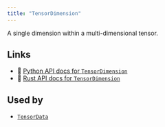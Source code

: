 ```yaml
---
title: "TensorDimension"
---
```


A single dimension within a multi-dimensional tensor.


## Links
 * 🐍 [Python API docs for `TensorDimension`](https://ref.rerun.io/docs/python/nightly/common/datatypes#rerun.datatypes.TensorDimension)
 * 🦀 [Rust API docs for `TensorDimension`](https://docs.rs/rerun/0.9.0-alpha.10/rerun/datatypes/struct.TensorDimension.html)


## Used by

* [`TensorData`](../datatypes/tensor_data.md)
